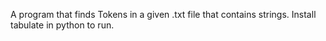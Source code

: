 A program that finds Tokens in a given .txt file that contains strings.
Install tabulate in python to run.